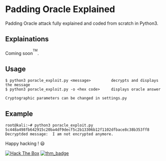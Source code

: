 # Padding Oracle Explained
Padding Oracle attack fully explained and coded from scratch in Python3.


## Explainations
Coming soon<sup><sup>TM</sup></sup>.

## Usage

~~~
$ python3 poracle_exploit.py <message>         decrypts and displays the message
$ python3 poracle_exploit.py -o <hex code>     displays oracle answer

Cryptographic parameters can be changed in settings.py
~~~

## Example

~~~
root@kali:~# python3 poracle_exploit.py 5c448a498fb642915c20ba4df9decf5c2b13306b12f1102dfbace8c38b353ff8
Decryptded message:  I am not encrypted anymore.
~~~


Happy hacking ! :smiley:

[<img src="http://www.hackthebox.eu/badge/image/249498" alt="Hack The Box">](https://www.hackthebox.eu/profile/249498)
[![thm_badge](images/sig_thm_omni.png "thm_badge")](https://tryhackme.com/p/D3rf)
